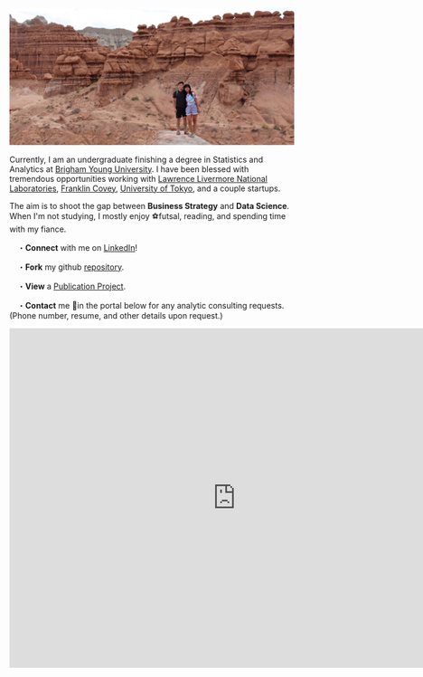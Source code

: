 
![Caption: Happiness](https://raw.githubusercontent.com/tykiww/Images/master/family/goblin_valley.jpg?token=AjQRCg9y8nCZoYxHiA4sCeEHHYtV3cvMks5cXiR6wA%3D%3D)

Currently, I am an undergraduate finishing a degree in Statistics and Analytics at <a href="https://www.byu.edu/">Brigham Young University</a>. I have been blessed with tremendous opportunities working with [Lawrence Livermore National Laboratories](https://lasers.llnl.gov/), [Franklin Covey](https://www.franklincovey.com/), [University of Tokyo](https://www.u-tokyo.ac.jp/en/index.html), and a couple startups.
  
The aim is to shoot the gap between <b>Business Strategy</b> and <b>Data Science</b>. When I'm not studying, I mostly enjoy ⚽futsal, reading, and spending time with my fiance.

<p>　・<strong>Connect</strong> with me on <a href="https://www.linkedin.com/in/taiki-wada">LinkedIn</a>!</p>

<p>　・<strong>Fork</strong> my github <a href="https://github.com/tykiww/projectpage">repository</a>.</p>

<p>　・<strong>View</strong> a <a href="https://doi.org/10.1016/j.burn.2017.05.003">Publication Project</a>.</p>

<p>　・<strong>Contact</strong> me 📧in the portal below for any analytic consulting requests.
(Phone number, resume, and other details upon request.)</p>

<iframe src="https://docs.google.com/forms/d/e/1FAIpQLSc2SngnqnI_c--X0yhQrerCvHW_Fel1OzOFsPIjv7-t8V73Xw/viewform?embedded=true" width="800" height="600" frameborder="0" marginheight="0" marginwidth="0">Loading...</iframe>
